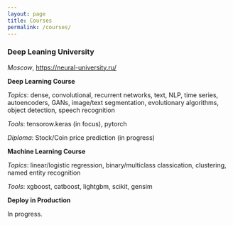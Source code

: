 ```yaml
---
layout: page
title: Courses
permalink: /courses/
---
```


### Deep Leaning University
*Moscow*, https://neural-university.ru/

**Deep Learning Course**

*Topics*: dense, convolutional, recurrent networks, text, NLP, time series, autoencoders, GANs, image/text segmentation, evolutionary algorithms,
object detection, speech recognition

*Tools*: tensorow.keras (in focus), pytorch

*Diploma*: Stock/Coin price prediction (in progress)

**Machine Learning Course**

*Topics*: linear/logistic regression, binary/multiclass classication, clustering, named entity recognition

*Tools*: xgboost, catboost, lightgbm, scikit, gensim

**Deploy in Production**

In progress.

